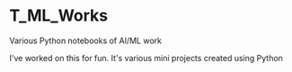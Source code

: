 # T_ML_Works
Various Python notebooks of AI/ML work

I've worked on this for fun.
It's various mini projects created using Python

